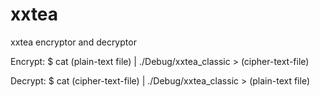# xxtea
xxtea encryptor and decryptor

Encrypt:
    $ cat (plain-text file) | ./Debug/xxtea_classic > (cipher-text-file)

Decrypt:
    $ cat (cipher-text-file) | ./Debug/xxtea_classic > (plain-text file)
